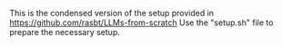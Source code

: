 This is the condensed version of the setup provided in https://github.com/rasbt/LLMs-from-scratch
Use the "setup.sh" file to prepare the necessary setup.